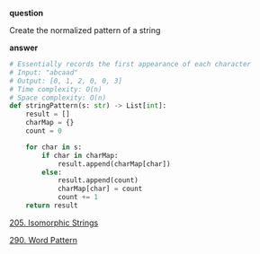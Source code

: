 **question**

Create the normalized pattern of a string

**answer**

```py
# Essentially records the first appearance of each character
# Input: "abcaad"
# Output: [0, 1, 2, 0, 0, 3]
# Time complexity: O(n)
# Space complexity: O(n)
def stringPattern(s: str) -> List[int]:
    result = []
    charMap = {}
    count = 0

    for char in s:
        if char in charMap:
            result.append(charMap[char])
        else:
            result.append(count)
            charMap[char] = count
            count += 1
    return result
```

<a href="https://leetcode.com/problems/isomorphic-strings/description" target="_blank">205. Isomorphic Strings</a>

<a href="https://leetcode.com/problems/word-pattern/description" target="_blank">290. Word Pattern</a>
